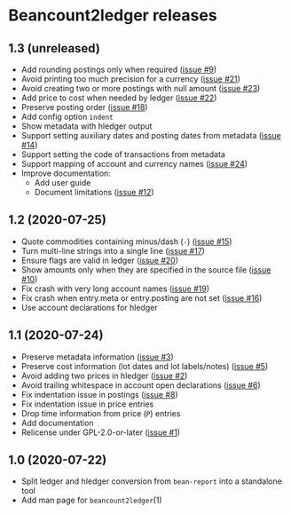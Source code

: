 # Beancount2ledger releases

## 1.3 (unreleased)

* Add rounding postings only when required ([issue #9](https://github.com/beancount/beancount2ledger/issues/9))
* Avoid printing too much precision for a currency ([issue #21](https://github.com/beancount/beancount2ledger/issues/21))
* Avoid creating two or more postings with null amount ([issue #23](https://github.com/beancount/beancount2ledger/issues/23))
* Add price to cost when needed by ledger ([issue #22](https://github.com/beancount/beancount2ledger/issues/22))
* Preserve posting order ([issue #18](https://github.com/beancount/beancount2ledger/issues/18))
* Add config option `indent`
* Show metadata with hledger output
* Support setting auxiliary dates and posting dates from metadata ([issue #14](https://github.com/beancount/beancount2ledger/issues/14))
* Support setting the code of transactions from metadata
* Support mapping of account and currency names ([issue #24](https://github.com/beancount/beancount2ledger/issues/24))
* Improve documentation:
    * Add user guide
    * Document limitations ([issue #12](https://github.com/beancount/beancount2ledger/issues/12))

## 1.2 (2020-07-25)

* Quote commodities containing minus/dash (`-`) ([issue #15](https://github.com/beancount/beancount2ledger/issues/15))
* Turn multi-line strings into a single line ([issue #17](https://github.com/beancount/beancount2ledger/issues/17))
* Ensure flags are valid in ledger ([issue #20](https://github.com/beancount/beancount2ledger/issues/20))
* Show amounts only when they are specified in the source file ([issue #10](https://github.com/beancount/beancount2ledger/issues/10))
* Fix crash with very long account names ([issue #19](https://github.com/beancount/beancount2ledger/issues/19))
* Fix crash when entry.meta or entry.posting are not set ([issue #16](https://github.com/beancount/beancount2ledger/issues/16))
* Use account declarations for hledger

## 1.1 (2020-07-24)

* Preserve metadata information ([issue #3](https://github.com/beancount/beancount2ledger/issues/3))
* Preserve cost information (lot dates and lot labels/notes) ([issue #5](https://github.com/beancount/beancount2ledger/issues/5))
* Avoid adding two prices in hledger ([issue #2](https://github.com/beancount/beancount2ledger/issues/2))
* Avoid trailing whitespace in account open declarations ([issue #6](https://github.com/beancount/beancount2ledger/issues/6))
* Fix indentation issue in postings ([issue #8](https://github.com/beancount/beancount2ledger/issues/8))
* Fix indentation issue in price entries
* Drop time information from price (`P`) entries
* Add documentation
* Relicense under GPL-2.0-or-later ([issue #1](https://github.com/beancount/beancount2ledger/issues/1))

## 1.0 (2020-07-22)

* Split ledger and hledger conversion from `bean-report` into a standalone tool
* Add man page for `beancount2ledger`(1)

